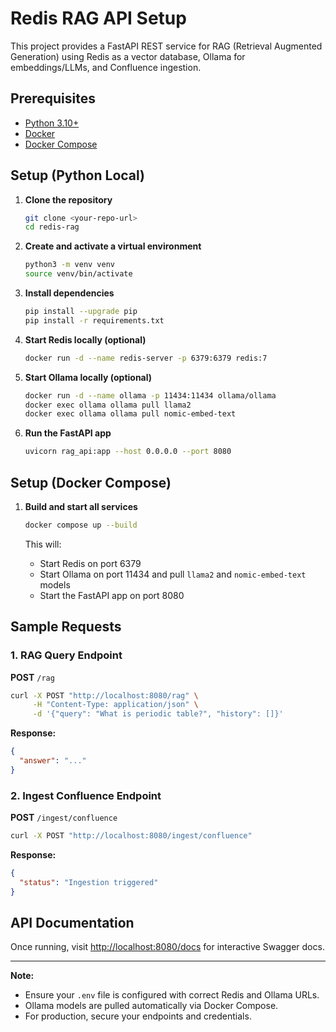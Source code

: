# Redis RAG API Setup

This project provides a FastAPI REST service for RAG (Retrieval Augmented Generation) using Redis as a vector database, Ollama for embeddings/LLMs, and Confluence ingestion.

## Prerequisites

- [Python 3.10+](https://www.python.org/downloads/)
- [Docker](https://docs.docker.com/get-docker/)
- [Docker Compose](https://docs.docker.com/compose/install/)

## Setup (Python Local)

1. **Clone the repository**
   ```bash
   git clone <your-repo-url>
   cd redis-rag
   ```

2. **Create and activate a virtual environment**
   ```bash
   python3 -m venv venv
   source venv/bin/activate
   ```

3. **Install dependencies**
   ```bash
   pip install --upgrade pip
   pip install -r requirements.txt
   ```

4. **Start Redis locally (optional)**
   ```bash
   docker run -d --name redis-server -p 6379:6379 redis:7
   ```

5. **Start Ollama locally (optional)**
   ```bash
   docker run -d --name ollama -p 11434:11434 ollama/ollama
   docker exec ollama ollama pull llama2
   docker exec ollama ollama pull nomic-embed-text
   ```

6. **Run the FastAPI app**
   ```bash
   uvicorn rag_api:app --host 0.0.0.0 --port 8080
   ```

## Setup (Docker Compose)

1. **Build and start all services**
   ```bash
   docker compose up --build
   ```

   This will:
   - Start Redis on port 6379
   - Start Ollama on port 11434 and pull `llama2` and `nomic-embed-text` models
   - Start the FastAPI app on port 8080

## Sample Requests

### 1. RAG Query Endpoint

**POST** `/rag`

```bash
curl -X POST "http://localhost:8080/rag" \
     -H "Content-Type: application/json" \
     -d '{"query": "What is periodic table?", "history": []}'
```

**Response:**
```json
{
  "answer": "..."
}
```

### 2. Ingest Confluence Endpoint

**POST** `/ingest/confluence`

```bash
curl -X POST "http://localhost:8080/ingest/confluence"
```

**Response:**
```json
{
  "status": "Ingestion triggered"
}
```

## API Documentation

Once running, visit [http://localhost:8080/docs](http://localhost:8080/docs) for interactive Swagger docs.

---

**Note:**  
- Ensure your `.env` file is configured with correct Redis and Ollama URLs.
- Ollama models are pulled automatically via Docker Compose.
- For production, secure your endpoints and credentials.
